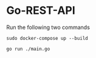 # Go-REST-API

Run the following two commands

` sudo docker-compose up --build `

` go run ./main.go `
